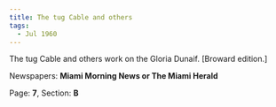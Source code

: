 ```yaml
---  
title: The tug Cable and others  
tags:  
  - Jul 1960  
---  
```

  
The tug Cable and others work on the Gloria Dunaif. [Broward edition.]  
  
Newspapers: **Miami Morning News or The Miami Herald**  
  
Page: **7**, Section: **B** 
